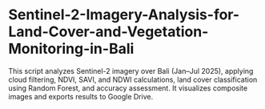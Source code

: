 # Sentinel-2-Imagery-Analysis-for-Land-Cover-and-Vegetation-Monitoring-in-Bali
This script analyzes Sentinel-2 imagery over Bali (Jan–Jul 2025), applying cloud filtering, NDVI, SAVI, and NDWI calculations, land cover classification using Random Forest, and accuracy assessment. It visualizes composite images and exports results to Google Drive.
